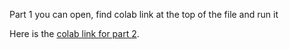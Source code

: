 Part 1 you can open, find colab link at the top of the file and run it

Here is the [colab link for part 2](https://colab.research.google.com/drive/1H6E2SwCofwKt0oLYbg7wC6CeplwYAQbS?usp=sharing).
